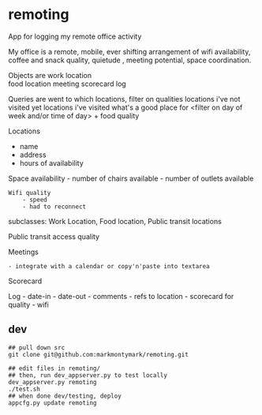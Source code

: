 remoting
========

App for logging my remote office activity


My office is a remote, mobile, ever shifting arrangement of wifi availability, coffee and snack quality, quietude , meeting potential, space coordination.

Objects are
	work location	
	food location
	meeting
	scorecard
	log

Queries are
	went to which locations, filter on qualities
	locations i've not visited yet
	locations i've visited
	what's a good place for <filter on day of week and/or time of day> + food quality
	

	

Locations
 - name
 - address
 - hours of availability

  Space availability
		- number of chairs available
		- number of outlets available

	Wifi quality
		- speed
		- had to reconnect

subclasses: Work Location, Food location, Public transit locations


Public transit access quality


Meetings

	- integrate with a calendar or copy'n'paste into textarea


Scorecard


Log
	- date-in
	- date-out
	- comments
	- refs to location
	- scorecard for quality
		 - wifi
		
	


## dev

	## pull down src
	git clone git@github.com:markmontymark/remoting.git

	## edit files in remoting/
	## then, run dev_appserver.py to test locally
	dev_appserver.py remoting
	./test.sh
	## when done dev/testing, deploy
	appcfg.py update remoting

